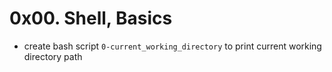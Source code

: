 # 0x00. Shell, Basics

- create bash script `0-current_working_directory` to print current working directory path

